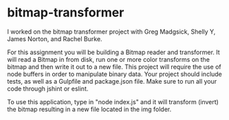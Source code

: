 # bitmap-transformer

I worked on the bitmap transformer project with Greg Madgsick, Shelly Y, James Norton, and Rachel Burke.

For this assignment you will be building a Bitmap reader and transformer. It will read a Bitmap in from disk, run one or more color transforms on the bitmap and then write it out to a new file. This project will require the use of node buffers in order to manipulate binary data. Your project should include tests, as well as a Gulpfile and package.json file. Make sure to run all your code through jshint or eslint. 

To use this application, type in "node index.js" and it will transform (invert) the bitmap resulting in a new file located in the img folder. 
